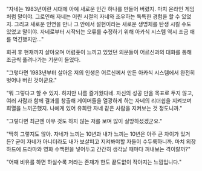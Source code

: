 "자네는 1983년이란 시대에 아예 새로운 인간 하나를 만들어 버렸지. 마치 온라인 게임처럼 말이야. 그로인해 자네는 어린 시절의 자네와 조우하는 독특한 경험을 할 수 있었지. 그리고 새로운 인연을 만나 그 안에서 설현이라는 새로운 생명체를 탄생 시킬 수도 있었고 말이야. 자네로부터 시작되는 오류를 수정하기 위해 아카식 시스템 역시 조금 애를 먹긴했지만..." 

회귀 후 현재까지 살아오며 어렴풋이 느끼고 있었던 의문들이 어르신과의 대화를 통해 조금씩 풀려나가는 기분이 들었다. 

"그렇다면 1983년부터 살아온 저의 인생은 어르신께서 만든 아카식 시스템에서 완전히 벗어나 버린 것이군요." 

"뭐 그렇다고 할 수 있지. 하지만 나름 즐거웠다네. 자신의 성공 만을 목표로 두지 않고, 여러 사람과 함께 결과를 창출해 게이머들을 열광하게 하는 자네의 리더쉽을 지켜보며 희열을 느끼곤했지. 나에게 있어 유희란 자네 같은 사람을 지켜보는 것 정도니까." 

"그렇다면 최근엔 아무 것도 하지 않는 저를 보며 많이 실망하셨겠군요." 

"딱히 그렇지도 않아. 자네가 느끼는 10년과 내가 느끼는 10년은 아주 큰 차이가 있거든? 굳이 자네가 아니더라도 내가 보살피고 지켜봐야할 자들이 수두룩하니까. 마치 외장 하드에 드라마와 영화 수백편을 넣어두고 간간히 생각날 때마다 꺼내보는 격이랄까?" 

"어째 비유를 하면 하실수록 저라는 존재가 한도 끝도없이 작아지는 느낌입니다." 